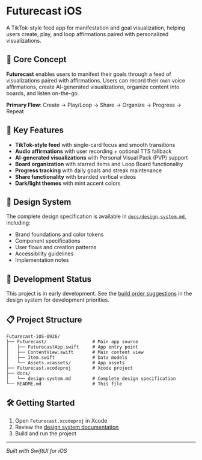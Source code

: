 # Futurecast iOS

A TikTok-style feed app for manifestation and goal visualization, helping users create, play, and loop affirmations paired with personalized visualizations.

## 🎯 Core Concept

**Futurecast** enables users to manifest their goals through a feed of visualizations paired with affirmations. Users can record their own voice affirmations, create AI-generated visualizations, organize content into boards, and listen on-the-go.

**Primary Flow**: Create → Play/Loop → Share → Organize → Progress → Repeat

## 📱 Key Features

- **TikTok-style feed** with single-card focus and smooth transitions
- **Audio affirmations** with user recording + optional TTS fallback
- **AI-generated visualizations** with Personal Visual Pack (PVP) support
- **Board organization** with starred items and Loop Board functionality
- **Progress tracking** with daily goals and streak maintenance
- **Share functionality** with branded vertical videos
- **Dark/light themes** with mint accent colors

## 🎨 Design System

The complete design specification is available in [`docs/design-system.md`](docs/design-system.md), including:

- Brand foundations and color tokens
- Component specifications
- User flows and creation patterns
- Accessibility guidelines
- Implementation notes

## 🚀 Development Status

This project is in early development. See the [build order suggestions](docs/design-system.md#18-v1-build-order-suggested) in the design system for development priorities.

## 📋 Project Structure

```
Futurecast-iOS-0926/
├── Futurecast/                 # Main app source
│   ├── FuturecastApp.swift     # App entry point
│   ├── ContentView.swift       # Main content view
│   ├── Item.swift              # Data models
│   └── Assets.xcassets/        # App assets
├── Futurecast.xcodeproj        # Xcode project
├── docs/
│   └── design-system.md        # Complete design specification
└── README.md                   # This file
```

## 🛠 Getting Started

1. Open `Futurecast.xcodeproj` in Xcode
2. Review the [design system documentation](docs/design-system.md)
3. Build and run the project

---

*Built with SwiftUI for iOS*